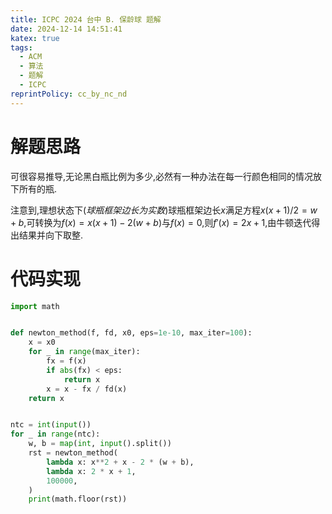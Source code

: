 ```yaml
---
title: ICPC 2024 台中 B. 保龄球 题解
date: 2024-12-14 14:51:41
katex: true
tags:
  - ACM
  - 算法
  - 题解
  - ICPC
reprintPolicy: cc_by_nc_nd
---
```

# 解题思路
可很容易推导,无论黑白瓶比例为多少,必然有一种办法在每一行颜色相同的情况放下所有的瓶.

注意到,理想状态下(_球瓶框架边长为实数_)球瓶框架边长$x$满足方程$x(x+1)/2=w+b$,可转换为$f(x)=x(x+1)-2(w+b)$与$f(x)=0$,则$f'(x)=2x+1$,由牛顿迭代得出结果并向下取整.
# 代码实现
``` python
import math


def newton_method(f, fd, x0, eps=1e-10, max_iter=100):
    x = x0
    for _ in range(max_iter):
        fx = f(x)
        if abs(fx) < eps:
            return x
        x = x - fx / fd(x)
    return x


ntc = int(input())
for _ in range(ntc):
    w, b = map(int, input().split())
    rst = newton_method(
        lambda x: x**2 + x - 2 * (w + b),
        lambda x: 2 * x + 1,
        100000,
    )
    print(math.floor(rst))

```